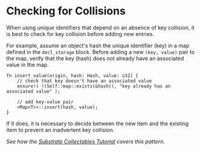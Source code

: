 # Checking for Collisions

When using unique identifiers that depend on an absence of key collision, it is best to check for
key collision before adding new entries.

For example, assume an object's hash the unique identifier (key) in a map defined in the
`decl_storage` block. Before adding a new `(key, value)` pair to the map, verify that the key (hash)
does not already have an associated value in the map.

```rust, ignore
fn insert_value(origin, hash: Hash, value: u32) {
    // check that key doesn't have an associated value
    ensure!( !(Self::map::exists(&hash)), "key already has an associated value" );

    // add key-value pair
    <Map<T>>::insert(hash, value);
}
```

If it does, it is necessary to decide between the new item and the existing item to prevent an
inadvertent key collision.

_See how the
[Substrate Collectables Tutorial](https://shawntabrizi.com/substrate-collectables-workshop/#/2/generating-random-data?id=checking-for-collision)
covers this pattern._

